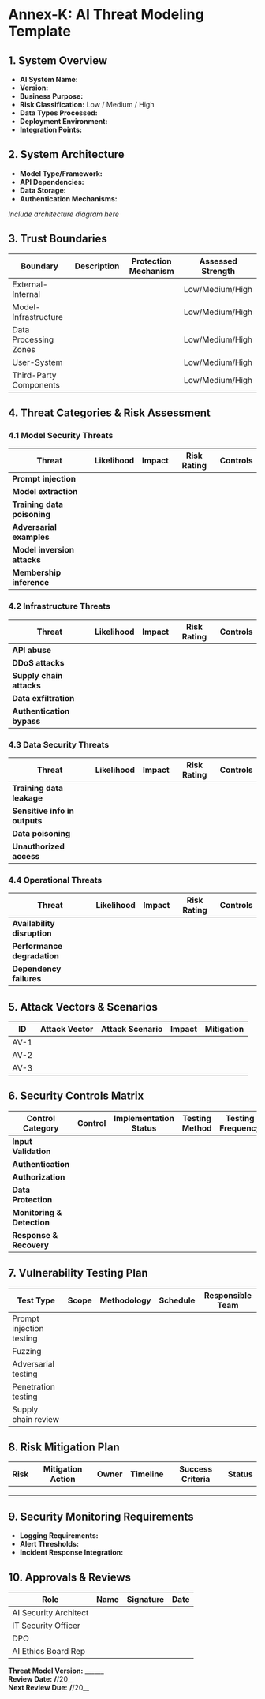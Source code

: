# Annex-K: AI Threat Modeling Template

## 1. System Overview
- **AI System Name:**  
- **Version:**  
- **Business Purpose:**  
- **Risk Classification:** Low / Medium / High
- **Data Types Processed:**  
- **Deployment Environment:**  
- **Integration Points:**  

## 2. System Architecture
- **Model Type/Framework:**  
- **API Dependencies:**  
- **Data Storage:**  
- **Authentication Mechanisms:**  

_Include architecture diagram here_

## 3. Trust Boundaries
| Boundary | Description | Protection Mechanism | Assessed Strength |
|----------|-------------|---------------------|-------------------|
| External-Internal |  |  | Low/Medium/High |
| Model-Infrastructure |  |  | Low/Medium/High |
| Data Processing Zones |  |  | Low/Medium/High |
| User-System |  |  | Low/Medium/High |
| Third-Party Components |  |  | Low/Medium/High |

## 4. Threat Categories & Risk Assessment

### 4.1 Model Security Threats

| Threat | Likelihood | Impact | Risk Rating | Controls |
|--------|------------|--------|-------------|----------|
| **Prompt injection** |  |  |  |  |
| **Model extraction** |  |  |  |  |
| **Training data poisoning** |  |  |  |  |
| **Adversarial examples** |  |  |  |  |
| **Model inversion attacks** |  |  |  |  |
| **Membership inference** |  |  |  |  |

### 4.2 Infrastructure Threats

| Threat | Likelihood | Impact | Risk Rating | Controls |
|--------|------------|--------|-------------|----------|
| **API abuse** |  |  |  |  |
| **DDoS attacks** |  |  |  |  |
| **Supply chain attacks** |  |  |  |  |
| **Data exfiltration** |  |  |  |  |
| **Authentication bypass** |  |  |  |  |

### 4.3 Data Security Threats

| Threat | Likelihood | Impact | Risk Rating | Controls |
|--------|------------|--------|-------------|----------|
| **Training data leakage** |  |  |  |  |
| **Sensitive info in outputs** |  |  |  |  |
| **Data poisoning** |  |  |  |  |
| **Unauthorized access** |  |  |  |  |

### 4.4 Operational Threats

| Threat | Likelihood | Impact | Risk Rating | Controls |
|--------|------------|--------|-------------|----------|
| **Availability disruption** |  |  |  |  |
| **Performance degradation** |  |  |  |  |
| **Dependency failures** |  |  |  |  |

## 5. Attack Vectors & Scenarios
| ID | Attack Vector | Attack Scenario | Impact | Mitigation |
|----|--------------|-----------------|--------|------------|
| AV-1 |  |  |  |  |
| AV-2 |  |  |  |  |
| AV-3 |  |  |  |  |

## 6. Security Controls Matrix
| Control Category | Control | Implementation Status | Testing Method | Testing Frequency |
|------------------|---------|----------------------|---------------|-------------------|
| **Input Validation** |  |  |  |  |
| **Authentication** |  |  |  |  |
| **Authorization** |  |  |  |  |
| **Data Protection** |  |  |  |  |
| **Monitoring & Detection** |  |  |  |  |
| **Response & Recovery** |  |  |  |  |

## 7. Vulnerability Testing Plan
| Test Type | Scope | Methodology | Schedule | Responsible Team |
|-----------|-------|-------------|----------|------------------|
| Prompt injection testing |  |  |  |  |
| Fuzzing |  |  |  |  |
| Adversarial testing |  |  |  |  |
| Penetration testing |  |  |  |  |
| Supply chain review |  |  |  |  |

## 8. Risk Mitigation Plan
| Risk | Mitigation Action | Owner | Timeline | Success Criteria | Status |
|------|-------------------|-------|----------|------------------|--------|
|  |  |  |  |  |  |
|  |  |  |  |  |  |
|  |  |  |  |  |  |

## 9. Security Monitoring Requirements
- **Logging Requirements:**  
- **Alert Thresholds:**  
- **Incident Response Integration:**  

## 10. Approvals & Reviews

| Role | Name | Signature | Date |
|------|------|-----------|------|
| AI Security Architect |  |  |  |
| IT Security Officer |  |  |  |
| DPO |  |  |  |
| AI Ethics Board Rep |  |  |  |

**Threat Model Version:** ______  
**Review Date:** ____/____/20__  
**Next Review Due:** ____/____/20__